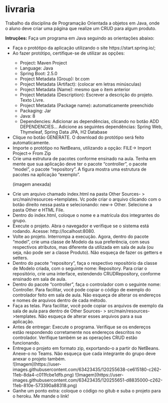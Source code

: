# livraria
Trabalho da disciplina de Programação Orientada a objetos em Java, onde o aluno deve criar uma página que realize um CRUD para algum produto.

<b>Intruções:</b>
Faça um programa em Java seguindo as orientações abaixo:
<ul>
  <li>Faça o protótipo da aplicação utilizando o site https://start.spring.io/;</li>
  <li>Ao fazer protótipo, certifique-se de utilizar as opções:</li>
  <ul>
    <li>Project: Maven Project</li>
    <li>Language: Java</li>
    <li>Spring Boot: 2.5.0</li>
    <li>Project Metadata (Group): br.com        </li>
    <li>Project Metadata (Artifact): <nome da sua aplicação> (colocar em letras minúsculas)</li>
    <li>Project Metadata (Name): mesmo que o item anterior</li>
    <li>Project Metadata (Description): Escrever a descrição do projeto. Texto Livre.</li>
    <li>Project Metadata (Package name): automaticamente preenchido</li>
    <li>Packaging: Jar</li>
    <li>Java: 8</li>
    <li>Dependencies: Adicionar as dependências, clicando no botão ADD DEPENDENCIES... Adicione as seguintes dependências: Spring Web, Thymeleaf, Spring Data JPA, H2 Database</li>
  </ul>
  <li>Clique no botão GENERATE. O download do protótipo será feito automaticamente.</li>
  <li>Importe o protótipo no NetBeans, utilizando a opção: FILE-> Import Project-> From Zip</li>
  <li>Crie uma estrutura de pacotes conforme ensinado na aula. Tenha em mente que sua aplicação deve ter o pacote “controller”, o pacote “model”, o pacote “repository”. A figura mostra uma estrutura de pacotes na aplicação “exemplo”.</li>

 (imagem anexada)

 
  <li>Crie um arquivo chamado index.html na pasta Other Sources- > src/main/resources->templates. Vc pode criar o arquivo clicando com o botão direito nessa pasta e selecionando: new-> Other. Selecione a pasta Other e HTML File.</li>
  <li>Dentro do index.html, coloque o nome e a matrícula dos integrantes do grupo.</li>
  <li>Execute o projeto. Abra o navegador e verifique se o sistema está rodando. Acesse: http://localhost:8080.</li>
  <li>Volte ao projeto. Interrompa a execução. Agora, dentro do pacote “model”, crie uma classe de Modelo da sua preferência, com seus respectivos atributos, mas diferente da utilizada em sala de aula (ou seja, não pode ser a classe Produto).  Não esqueça de fazer os getters e setters.</li>
  <li>Dentro do pacote “repository”, faça o respectivo repositório da classe de Modelo criada, com o seguinte nome: <NomeClasseModelo>Repository. Para criar o repositório, crie uma interface, estendendo CRUDRepository, conforme ensinado em sala de aula.</li>
  <li>Dentro do pacote “controller”, faça o controlador com o seguinte nome: <NomeClasseModelo>Controller. Para facilitar, você pode copiar o código de exemplo do controlador feito em sala de aula. Não esqueça de alterar os endereços e nomes de arquivos dentro de cada método.</li>
  <li>Faça as telas. Para facilitar, você pode copiar os arquivos de exemplo da sala de aula para dentro de Other Sources- > src/main/resources->templates. Não esqueça de alterar esses arquivos para a sua aplicação.</li>
  <li>Antes de entregar: Execute o programa. Verifique se os endereços estão respondendo corretamente nos endereços descritos no controlador.  Verifique também se as operações CRUD estão funcionando.</li>
  <li>Entregue o projeto em formato zip, exportando-o a partir do NetBeans. Anexe-o no Teams. Não esqueça que cada integrante do grupo deve anexar o projeto também.</li>
![Imagem](https://user-images.githubusercontent.com/63423435/120255638-ce615180-c262-11eb-8da4-c011fcbe1dfb.png)
![Imagem](https://user-images.githubusercontent.com/63423435/120255651-d8835000-c262-11eb-810e-573390a88318.png)
<li>Ganhe um ponto extra: coloque o código no gitub e suba o projeto para o heroku. Me mande o link!</li>
</ul>

